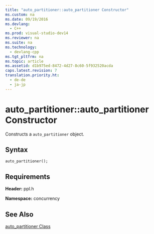 ```yaml
---
title: "auto_partitioner::auto_partitioner Constructor"
ms.custom: na
ms.date: 09/19/2016
ms.devlang: 
  - C++
ms.prod: visual-studio-dev14
ms.reviewer: na
ms.suite: na
ms.technology: 
  - devlang-cpp
ms.tgt_pltfrm: na
ms.topic: article
ms.assetid: d1b975ed-8472-4d27-8c60-5f932520acda
caps.latest.revision: 7
translation.priority.ht: 
  - de-de
  - ja-jp
---
```

# auto_partitioner::auto_partitioner Constructor
Constructs a `auto_partitioner` object.  
  
## Syntax  
  
```  
auto_partitioner();  
```  
  
## Requirements  
 **Header:** ppl.h  
  
 **Namespace:** concurrency  
  
## See Also  
 [auto_partitioner Class](../vs140/auto_partitioner-Class.md)